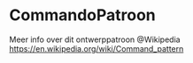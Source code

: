 # CommandoPatroon
Meer info over dit ontwerppatroon @Wikipedia https://en.wikipedia.org/wiki/Command_pattern
